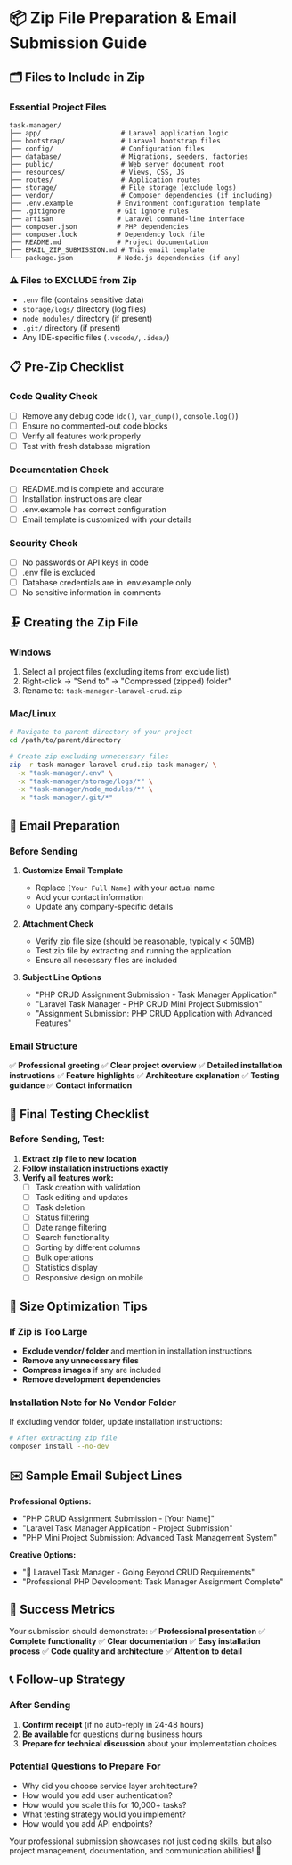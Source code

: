 # 📦 Zip File Preparation & Email Submission Guide

## 🗂️ Files to Include in Zip

### Essential Project Files
```
task-manager/
├── app/                    # Laravel application logic
├── bootstrap/              # Laravel bootstrap files
├── config/                 # Configuration files
├── database/               # Migrations, seeders, factories
├── public/                 # Web server document root
├── resources/              # Views, CSS, JS
├── routes/                 # Application routes
├── storage/                # File storage (exclude logs)
├── vendor/                 # Composer dependencies (if including)
├── .env.example           # Environment configuration template
├── .gitignore             # Git ignore rules
├── artisan                # Laravel command-line interface
├── composer.json          # PHP dependencies
├── composer.lock          # Dependency lock file
├── README.md              # Project documentation
├── EMAIL_ZIP_SUBMISSION.md # This email template
└── package.json           # Node.js dependencies (if any)
```

### ⚠️ Files to EXCLUDE from Zip
- `.env` file (contains sensitive data)
- `storage/logs/` directory (log files)
- `node_modules/` directory (if present)
- `.git/` directory (if present)
- Any IDE-specific files (`.vscode/`, `.idea/`)

## 📋 Pre-Zip Checklist

### Code Quality Check
- [ ] Remove any debug code (`dd()`, `var_dump()`, `console.log()`)
- [ ] Ensure no commented-out code blocks
- [ ] Verify all features work properly
- [ ] Test with fresh database migration

### Documentation Check
- [ ] README.md is complete and accurate
- [ ] Installation instructions are clear
- [ ] .env.example has correct configuration
- [ ] Email template is customized with your details

### Security Check
- [ ] No passwords or API keys in code
- [ ] .env file is excluded
- [ ] Database credentials are in .env.example only
- [ ] No sensitive information in comments

## 🗜️ Creating the Zip File

### Windows
1. Select all project files (excluding items from exclude list)
2. Right-click → "Send to" → "Compressed (zipped) folder"
3. Rename to: `task-manager-laravel-crud.zip`

### Mac/Linux
```bash
# Navigate to parent directory of your project
cd /path/to/parent/directory

# Create zip excluding unnecessary files
zip -r task-manager-laravel-crud.zip task-manager/ \
  -x "task-manager/.env" \
  -x "task-manager/storage/logs/*" \
  -x "task-manager/node_modules/*" \
  -x "task-manager/.git/*"
```

## 📧 Email Preparation

### Before Sending
1. **Customize Email Template**
   - Replace `[Your Full Name]` with your actual name
   - Add your contact information
   - Update any company-specific details

2. **Attachment Check**
   - Verify zip file size (should be reasonable, typically < 50MB)
   - Test zip file by extracting and running the application
   - Ensure all necessary files are included

3. **Subject Line Options**
   - "PHP CRUD Assignment Submission - Task Manager Application"
   - "Laravel Task Manager - PHP CRUD Mini Project Submission"
   - "Assignment Submission: PHP CRUD Application with Advanced Features"

### Email Structure
✅ **Professional greeting**
✅ **Clear project overview**
✅ **Detailed installation instructions**
✅ **Feature highlights**
✅ **Architecture explanation**
✅ **Testing guidance**
✅ **Contact information**

## 🧪 Final Testing Checklist

### Before Sending, Test:
1. **Extract zip file to new location**
2. **Follow installation instructions exactly**
3. **Verify all features work:**
   - [ ] Task creation with validation
   - [ ] Task editing and updates
   - [ ] Task deletion
   - [ ] Status filtering
   - [ ] Date range filtering
   - [ ] Search functionality
   - [ ] Sorting by different columns
   - [ ] Bulk operations
   - [ ] Statistics display
   - [ ] Responsive design on mobile

## 📏 Size Optimization Tips

### If Zip is Too Large
- **Exclude vendor/ folder** and mention in installation instructions
- **Remove any unnecessary files**
- **Compress images** if any are included
- **Remove development dependencies**

### Installation Note for No Vendor Folder
If excluding vendor folder, update installation instructions:
```bash
# After extracting zip file
composer install --no-dev
```

## ✉️ Sample Email Subject Lines

**Professional Options:**
- "PHP CRUD Assignment Submission - [Your Name]"
- "Laravel Task Manager Application - Project Submission"
- "PHP Mini Project Submission: Advanced Task Management System"

**Creative Options:**
- "🚀 Laravel Task Manager - Going Beyond CRUD Requirements"
- "Professional PHP Development: Task Manager Assignment Complete"

## 🎯 Success Metrics

Your submission should demonstrate:
✅ **Professional presentation**
✅ **Complete functionality**
✅ **Clear documentation**
✅ **Easy installation process**
✅ **Code quality and architecture**
✅ **Attention to detail**

## 📞 Follow-up Strategy

### After Sending
1. **Confirm receipt** (if no auto-reply in 24-48 hours)
2. **Be available** for questions during business hours
3. **Prepare for technical discussion** about your implementation choices

### Potential Questions to Prepare For
- Why did you choose service layer architecture?
- How would you add user authentication?
- How would you scale this for 10,000+ tasks?
- What testing strategy would you implement?
- How would you add API endpoints?

Your professional submission showcases not just coding skills, but also project management, documentation, and communication abilities! 🌟
